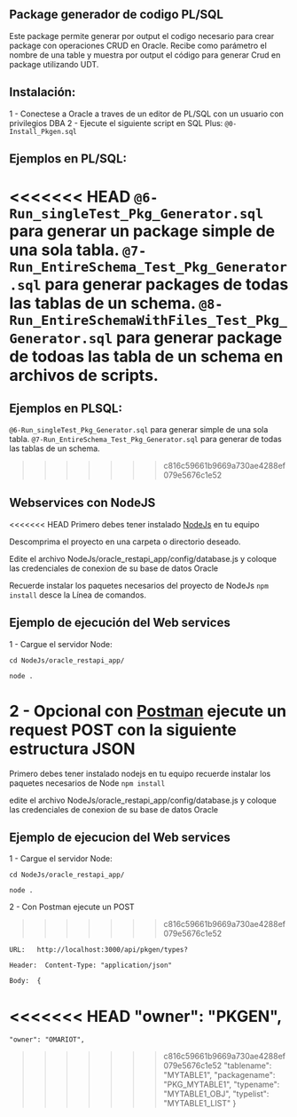 ## Package generador de codigo PL/SQL

Este package permite generar por output el codigo necesario para crear package con operaciones CRUD en Oracle.
Recibe como parámetro el nombre de una table y muestra por output el código para generar Crud en package utilizando UDT.

## Instalación:

1 - Conectese a Oracle a traves de un editor de PL/SQL con un usuario con privilegios DBA
2 - Ejecute el siguiente script en SQL Plus:
        ```@0- Install_Pkgen.sql```

## Ejemplos en PL/SQL:

<<<<<<< HEAD
```@6-Run_singleTest_Pkg_Generator.sql``` para generar un package simple de una sola tabla.
```@7-Run_EntireSchema_Test_Pkg_Generator.sql``` para generar packages de todas las tablas de un schema.
```@8-Run_EntireSchemaWithFiles_Test_Pkg_Generator.sql``` para generar package de todoas las tabla de un schema en archivos de scripts.
=======
## Ejemplos en PLSQL:

```@6-Run_singleTest_Pkg_Generator.sql``` para generar simple de una sola tabla.
```@7-Run_EntireSchema_Test_Pkg_Generator.sql``` para generar de todas las tablas de un schema.
>>>>>>> c816c59661b9669a730ae4288ef079e5676c1e52


## Webservices con NodeJS

<<<<<<< HEAD
Primero debes tener instalado  [NodeJs](https://nodejs.org/es/) en tu equipo

Descomprima el proyecto en una carpeta o directorio deseado.

Edite el archivo NodeJs/oracle_restapi_app/config/database.js y coloque las credenciales de conexion de su base de datos Oracle

Recuerde instalar los paquetes necesarios del proyecto de NodeJs ```npm install``` desce la Línea de comandos.

## Ejemplo de ejecución del Web services

1 - Cargue el servidor Node:

```cd NodeJs/oracle_restapi_app/```

```node .```

2 - Opcional con [Postman](https://www.getpostman.com/) ejecute un request POST con la siguiente estructura JSON
=======
Primero debes tener instalado nodejs en tu equipo
recuerde instalar los paquetes necesarios de Node ```npm install```

edite el archivo NodeJs/oracle_restapi_app/config/database.js y coloque las credenciales de conexion de su base de datos Oracle

## Ejemplo de ejecucion del Web services

1 - Cargue el servidor Node:
```
cd NodeJs/oracle_restapi_app/
```
```
node .
```

2 - Con Postman ejecute un POST
>>>>>>> c816c59661b9669a730ae4288ef079e5676c1e52

    URL:   http://localhost:3000/api/pkgen/types?

    Header:  Content-Type: "application/json"

    Body:  {
<<<<<<< HEAD
    "owner": "PKGEN",
=======
    "owner": "OMARIOT",
>>>>>>> c816c59661b9669a730ae4288ef079e5676c1e52
    "tablename": "MYTABLE1",
    "packagename": "PKG_MYTABLE1",
    "typename": "MYTABLE1_OBJ",
    "typelist": "MYTABLE1_LIST"
    }

